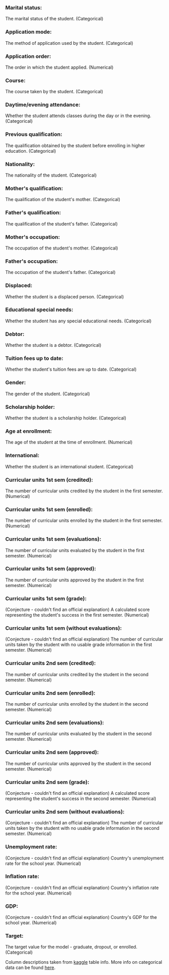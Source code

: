 ### Marital status: 
The marital status of the student. (Categorical)
### Application mode:
The method of application used by the student. (Categorical)
### Application order:
The order in which the student applied. (Numerical)
### Course:
The course taken by the student. (Categorical)
### Daytime/evening attendance:
Whether the student attends classes during the day or in the evening. (Categorical)
### Previous qualification:
The qualification obtained by the student before enrolling in higher education. (Categorical)
### Nationality:
The nationality of the student. (Categorical)
### Mother's qualification:
The qualification of the student's mother. (Categorical)
### Father's qualification:
The qualification of the student's father. (Categorical)
### Mother's occupation:
The occupation of the student's mother. (Categorical)
### Father's occupation:
The occupation of the student's father. (Categorical)
### Displaced:
Whether the student is a displaced person. (Categorical)
### Educational special needs:
Whether the student has any special educational needs. (Categorical)
### Debtor:
Whether the student is a debtor. (Categorical)
### Tuition fees up to date:
Whether the student's tuition fees are up to date. (Categorical)
### Gender:
The gender of the student. (Categorical)
### Scholarship holder:
Whether the student is a scholarship holder. (Categorical)
### Age at enrollment:
The age of the student at the time of enrollment. (Numerical)
### International:
Whether the student is an international student. (Categorical)
### Curricular units 1st sem (credited):
The number of curricular units credited by the student in the first semester. (Numerical)
### Curricular units 1st sem (enrolled):
The number of curricular units enrolled by the student in the first semester. (Numerical)
### Curricular units 1st sem (evaluations):
The number of curricular units evaluated by the student in the first semester. (Numerical)
### Curricular units 1st sem (approved):
The number of curricular units approved by the student in the first semester. (Numerical)
### Curricular units 1st sem (grade):
(Conjecture - couldn't find an official explanation) A calculated score representing the student's success in the first semester. (Numerical)
### Curricular units 1st sem (without evaluations):
(Conjecture - couldn't find an official explanation) The number of curricular units taken by the student with no usable grade information in the first semester. (Numerical)
### Curricular units 2nd sem (credited):
The number of curricular units credited by the student in the second semester. (Numerical)
### Curricular units 2nd sem (enrolled):
The number of curricular units enrolled by the student in the second semester. (Numerical)
### Curricular units 2nd sem (evaluations):
The number of curricular units evaluated by the student in the second semester. (Numerical)
### Curricular units 2nd sem (approved):
The number of curricular units approved by the student in the second semester. (Numerical)
### Curricular units 2nd sem (grade):
(Conjecture - couldn't find an official explanation) A calculated score representing the student's success in the second semester. (Numerical)
### Curricular units 2nd sem (without evaluations):
(Conjecture - couldn't find an official explanation) The number of curricular units taken by the student with no usable grade information in the second semester. (Numerical)
### Unemployment rate:
(Conjecture - couldn't find an official explanation) Country's unemployment rate for the school year. (Numerical)
### Inflation rate:
(Conjecture - couldn't find an official explanation) Country's inflation rate for the school year. (Numerical)
### GDP:
(Conjecture - couldn't find an official explanation) Country's GDP for the school year. (Numerical)
### Target:
The target value for the model - graduate, dropout, or enrolled. (Categorical)

Column descriptions taken from [kaggle](https://www.kaggle.com/datasets/thedevastator/higher-education-predictors-of-student-retention/data) table info. More info on categorical data can be found [here](https://www.mdpi.com/2306-5729/7/11/146).